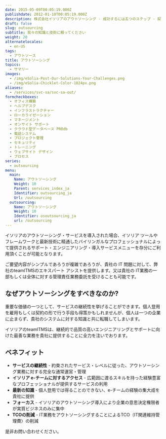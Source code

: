 ```yaml
---
date: 2015-05-09T00:05:19.000Z
publishdate: 2012-01-10T00:05:19.000Z
description: 株式会社イソリアのアウトソーシング - 成功するには五つのステップ - 契約締結、ディスカバリー、計画、実行、管理
draft: false
slug: outsourcing
subtitle: 我々の知識と技術に頼ってください
weight: 20
alternatelocales:
  - en-US
tags:
  - アウトソース
title: アウトソーシング
topics:
  - サマリー
images:
  - /img/eSolia-Post-Our-Solutions-Your-Challenges.png
  - /img/eSolia-Chicklet-Color-1024px.png
aliases:
  - /services/svc-sa/svc-sa-out/
formcheckboxes:
  - オフィス構築
  - ヘルプデスク
  - インフラストラクチャー
  - ローカライゼーション
  - マネージメント
  - オンサイト サポート
  - クラウド型データベース PROdb
  - 電話システム
  - プロジェクト管理
  - セキュリティ
  - トレーニング
  - ウェブサイト デザイン
  - プロセス
series:
  - outsourcing
menu:
  main:
    Name: アウトソーシング
    Weight: 10
    Parent: services_index_ja
    Identifier: outsourcing_ja
    Url: /outsourcing
  outsourcing:
    Name: アウトソーシング
    Weight: 10
    Identifier: osoutsourcing_ja
    url: /outsourcing
---
```


イソリアのアウトソーシング・サービスを導入された場合、イソリア ツールやフレームワークと最新技術に精通したバイリンガルなプロフェッショナルによって提供されるサポート・エンジニアリング・導入サービスメニューを存分にご利用頂くことが可能となります。

ご要望内容がシンプルであろうが複雑であろうが、貴社の IT 問題に対して、弊社のteamITMSのエキスパート アシストを提供します。又は貴社の IT業務の一部もしくは全体に対する管理責任業務委託を受けることも可能です。

## なぜアウトソーシングをすべきなのか?

重要な価値の一つとして、サービスの継続性を挙げることができます。個人登用を雇用もしくは契約の形で行う手段も得策かもしれませんが、個人は一つの企業に止まらず、貴社のシステムに対する知識と共に転職してしまいます。

イソリアのteamITMSは、継続的で品質の高いエンジニアリングとサポートに向けた最善な業務を貴社に提供することに全力を注いでおります。

## ベネフィット

* **サービスの継続性** - 約束されたサービス・レベルに従った、アウトソーシング業務に対する完全な通常運営・管理
* **イソリア e-チームに対するアクセス** - 広範囲に渡るスキルを持った経験豊富なプロフェッショナルが提供するサービスの利用
* **最新の知識** - 個人登用では得ることのできない、e-チームの経験の集大成を貴社に提供
* **フォーカス** - イソリアのアウトソーシング導入により企業の意思決定権限者が実質ビジネスのみに集中
* **TCOの削減** - IT業務をアウトソーシングすることによるTCO（IT関連維持管理費）の削減

是非お問い合わせください。
